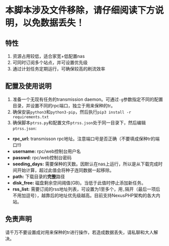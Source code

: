 # 本脚本涉及文件移除，请仔细阅读下方说明，以免数据丢失！

## 特性

1. 资源占用较低，适合家宽+低配置nas
2. 可同时订阅多个站点，并可设置优先级
3. 通过计划任务定期运行，可确保较高的刷流效率

## 配置及使用说明

1. 准备一个无现有任务的transmission daemon。可通过`-g`参数指定不同的配置目录，并设置不同的rpc端口，独立于用来保种的tr。
2. 确保安装`python3`和`python3-pip`，然后执行`pip3 install -r requirements.txt`
3. 确保脚本`ptrss.py`和配置文件`ptrss.json`处于同一目录下，然后编辑`ptrss.json`:
* **rpc_url:** transmisson rpc地址。注意端口号是否正确（不要填成保种tr的端口!!)
* **username:** rpc/web控制台用户名
* **passwd:** rpc/web控制台密码
* **seeding_days:** 需要保种的天数。因默认在nas上运行，所以是从下载完成时间开始计算，超过此值会将种子连同数据一起移除。
* **path:** 下载目录的**完整**路径
* **disk_free:** 磁盘剩余空间阈值(GB)。当低于此值时停止添加新任务。
* **rss_list:** 需要订阅的rss地址列表，可设置为1至多个，用`,`隔开（最后一项后不用加逗号），越靠后的地址优先级越高。目前支持NexusPHP架构的各大内站。

## 免责声明

请千万不要设置成对用来保种的tr进行操作，若造成数据丢失，请私聊和大人解决。
